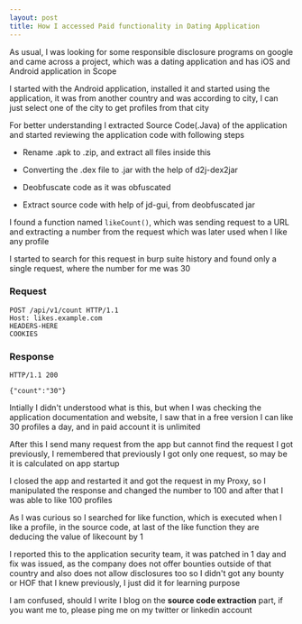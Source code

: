```yaml
---
layout: post
title: How I accessed Paid functionality in Dating Application
---
```

As usual, I was looking for some responsible disclosure programs on google and came across a project, which was a dating application and has iOS and Android application in Scope
<!--more-->
I started with the Android application, installed it and started using the application, it was from another country and was according to city, I can just select one of the city to get profiles from that city

For better understanding I extracted Source Code(.Java) of the application and started reviewing the application code with following steps

* Rename .apk to .zip, and extract all files inside this

* Converting the .dex file to .jar with the help of d2j-dex2jar

* Deobfuscate code as it was obfuscated

* Extract source code with help of jd-gui, from deobfuscated jar

I found a function named `likeCount()`, which was sending request to a URL and extracting a number from the request which was later used when I like any profile

I started to search for this request in burp suite history and found only a single request, where the number for me was 30

### Request

```
POST /api/v1/count HTTP/1.1
Host: likes.example.com
HEADERS-HERE
COOKIES
```

### Response

```
HTTP/1.1 200

{"count":"30"}
```

Intially I didn't understood what is this, but when I was checking the application documentation and website, I saw that in a free version I can like 30 profiles a day, and in paid account it is unlimited

After this I send many request from the app but cannot find the request I got previously, I remembered that previously I got only one request, so may be it is calculated on app startup

I closed the app and restarted it and got the request in my Proxy, so I manipulated the response and changed the number to 100 and after that I was able to like 100 profiles

As I was curious so I searched for like function, which is executed when I like a profile, in the source code, at last of the like function they are deducing the value of likecount by 1

I reported this to the application security team, it was patched in 1 day and fix was issued, as the company does not offer bounties outside of that country and also does not allow disclosures too so I didn't got any bounty or HOF that I knew previously, I just did it for learning purpose

I am confused, should I write I blog on the **source code extraction** part, if you want me to, please ping me on my twitter or linkedin account
